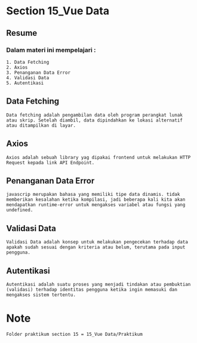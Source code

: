 # Section 15_Vue Data
## Resume

### Dalam materi ini mempelajari :
	1. Data Fetching
	2. Axios
	3. Penanganan Data Error
	4. Validasi Data
	5. Autentikasi
	
## Data Fetching
	Data fetching adalah pengambilan data oleh program perangkat lunak atau skrip. Setelah diambil, data dipindahkan ke lokasi alternatif atau ditampilkan di layar.

## Axios
	Axios adalah sebuah library yag dipakai frontend untuk melakukan HTTP Request kepada link API Endpoint.
	
## Penanganan Data Error
	javascrip merupakan bahasa yang memiliki tipe data dinamis. tidak memberikan kesalahan ketika kompilasi, jadi beberapa kali kita akan mendapatkan runtime-error untuk mengakses variabel atau fungsi yang undefined.

## Validasi Data
    Validasi Data adalah konsep untuk melakukan pengecekan terhadap data apakah sudah sesuai dengan kriteria atau belum, terutama pada input pengguna.

## Autentikasi
    Autentikasi adalah suatu proses yang menjadi tindakan atau pembuktian (validasi) terhadap identitas pengguna ketika ingin memasuki dan mengakses sistem tertentu.

# Note
    Folder praktikum section 15 = 15_Vue Data/Praktikum